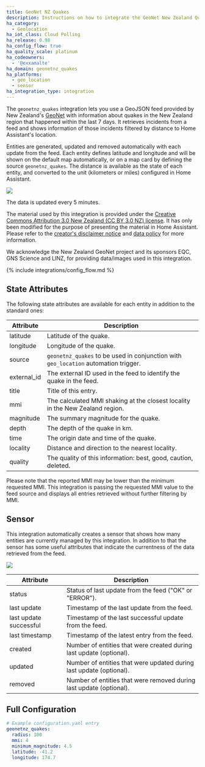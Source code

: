 ```yaml
---
title: GeoNet NZ Quakes
description: Instructions on how to integrate the GeoNet New Zealand Quakes feed into Home Assistant.
ha_category:
  - Geolocation
ha_iot_class: Cloud Polling
ha_release: 0.98
ha_config_flow: true
ha_quality_scale: platinum
ha_codeowners:
  - '@exxamalte'
ha_domain: geonetnz_quakes
ha_platforms:
  - geo_location
  - sensor
ha_integration_type: integration
---
```


The `geonetnz_quakes` integration lets you use a GeoJSON feed provided by 
New Zealand's [GeoNet](https://www.geonet.org.nz/) with information 
about quakes in the New Zealand region that happened within the last 7 days. 
It retrieves incidents from a feed and 
shows information of those incidents filtered by distance to Home Assistant's 
location.

Entities are generated, updated and removed automatically with each update 
from the feed. Each entity defines latitude and longitude and will be shown 
on the default map automatically, or on a map card by defining the source 
`geonetnz_quakes`. The distance is available as the state of each entity, and 
converted to the unit (kilometers or miles) configured in Home Assistant.

<p class='img'>
  <img src='/images/screenshots/geonetnz-quakes-feed-map.png' />
</p>

The data is updated every 5 minutes.

<div class='note'>

The material used by this integration is provided under the [Creative Commons Attribution 3.0 New Zealand (CC BY 3.0 NZ) license](https://creativecommons.org/licenses/by/3.0/nz/).
It has only been modified for the purpose of presenting the material in Home Assistant.
Please refer to the [creator's disclaimer notice](https://www.geonet.org.nz/disclaimer) and [data policy](https://www.geonet.org.nz/policy) for more information.

We acknowledge the New Zealand GeoNet project and its sponsors EQC, GNS Science and LINZ, for providing data/images used in this integration.

</div>

{% include integrations/config_flow.md %}

## State Attributes

The following state attributes are available for each entity in addition to 
the standard ones:

| Attribute   | Description |
|-------------|-------------|
| latitude    | Latitude of the quake.  |
| longitude   | Longitude of the quake. |
| source      | `geonetnz_quakes` to be used in conjunction with `geo_location` automation trigger. |
| external_id | The external ID used in the feed to identify the quake in the feed. |
| title       | Title of this entry. |
| mmi         | The calculated MMI shaking at the closest locality in the New Zealand region.
| magnitude   | The summary magnitude for the quake. |
| depth       | The depth of the quake in km. |
| time        | The origin date and time of the quake. |
| locality    | Distance and direction to the nearest locality. |
| quality     | The quality of this information: best, good, caution, deleted. |

Please note that the reported MMI may be lower than the minimum requested MMI. 
This integration is passing the requested MMI value to the feed source and 
displays all entries retrieved without further filtering by MMI.

## Sensor

This integration automatically creates a sensor that shows how many entities
are currently managed by this integration. In addition to that the sensor has
some useful attributes that indicate the currentness of the data retrieved
from the feed.

<p class='img'>
  <img src='/images/screenshots/geonetnz-quakes-sensor.png' />
</p>

| Attribute              | Description |
|------------------------|-------------|
| status                 | Status of last update from the feed ("OK" or "ERROR").  |
| last update            | Timestamp of the last update from the feed.  |
| last update successful | Timestamp of the last successful update from the feed.  |
| last timestamp         | Timestamp of the latest entry from the feed.  |
| created                | Number of entities that were created during last update (optional).  |
| updated                | Number of entities that were updated during last update (optional).  |
| removed                | Number of entities that were removed during last update (optional).  |

## Full Configuration

```yaml
# Example configuration.yaml entry
geonetnz_quakes:
  radius: 100
  mmi: 4
  minimum_magnitude: 4.5
  latitude: -41.2
  longitude: 174.7
```
